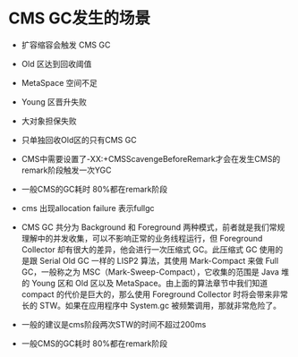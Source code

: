 # CMS GC发生的场景
* 扩容缩容会触发 CMS GC
* Old 区达到回收阈值
* MetaSpace 空间不足
* Young 区晋升失败
* 大对象担保失败

* 只单独回收Old区的只有CMS GC
* CMS中需要设置了-XX:+CMSScavengeBeforeRemark才会在发生CMS的remark阶段触发一次YGC

* 一般CMS的GC耗时 80%都在remark阶段


* cms 出现allocation failure 表示fullgc

* CMS GC 共分为 Background 和 Foreground 两种模式，前者就是我们常规理解中的并发收集，可以不影响正常的业务线程运行，但 Foreground Collector 却有很大的差异，他会进行一次压缩式 GC。此压缩式 GC 使用的是跟 Serial Old GC 一样的 LISP2 算法，其使用 Mark-Compact 来做 Full GC，一般称之为 MSC（Mark-Sweep-Compact），它收集的范围是 Java 堆的 Young 区和 Old 区以及 MetaSpace。由上面的算法章节中我们知道 compact 的代价是巨大的，那么使用 Foreground Collector 时将会带来非常长的 STW。如果在应用程序中 System.gc 被频繁调用，那就非常危险了。

* 一般的建议是cms阶段两次STW的时间不超过200ms
* 一般CMS的GC耗时 80%都在remark阶段